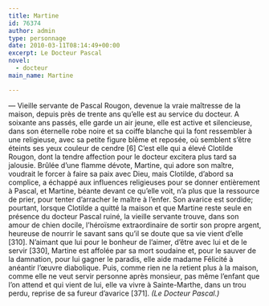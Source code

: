 ```yaml
---
title: Martine
id: 76374
author: admin
type: personnage
date: 2010-03-11T08:14:49+00:00
excerpt: Le Docteur Pascal
novel:
  - docteur
main_name: Martine

---
```

— Vieille servante de Pascal Rougon, devenue la vraie maîtresse de la maison, depuis près de trente ans qu’elle est au service du docteur. A soixante ans passés, elle garde un air jeune, elle est active et silencieuse, dans son éternelle robe noire et sa coiffe blanche qui la font ressembler à une religieuse, avec sa petite figure blême et reposée, où semblent s’être éteints ses yeux couleur de cendre [6] C’est elle qui a élevé Clotilde Rougon, dont la tendre affection pour le docteur excitera plus tard sa jalousie. Brûlée d’une flamme dévote, Martine, qui adore son maître, voudrait le forcer à faire sa paix avec Dieu, mais Clotilde, d’abord sa complice, a échappé aux influences religieuses pour se donner entièrement à Pascal, et Martine, béante devant ce qu’elle voit, n’a plus que la ressource de prier, pour tenter d’arracher le maître à l’enfer. Son avarice est sordide; pourtant, lorsque Clotilde a quitté la maison et que Martine reste seule en présence du docteur Pascal ruiné, la vieille servante trouve, dans son amour de chien docile, l’héroïsme extraordinaire de sortir son propre argent, heureuse de nourrir le savant sans qu’il se doute que sa vie vient d’elle [310]. N’aimant que lui pour le bonheur de l’aimer, d’être avec lui et de le servir [330], Martine est affolée par sa mort soudaine et, pour le sauver de la damnation, pour lui gagner le paradis, elle aide madame Félicité à anéantir l’œuvre diabolique. Puis, comme rien ne la retient plus à la maison, comme elle ne veut servir personne après monsieur, pas même l’enfant que l’on attend et qui vient de lui, elle va vivre à Sainte-Marthe, dans un trou perdu, reprise de sa fureur d’avarice [371]. _(Le Docteur Pascal.)_